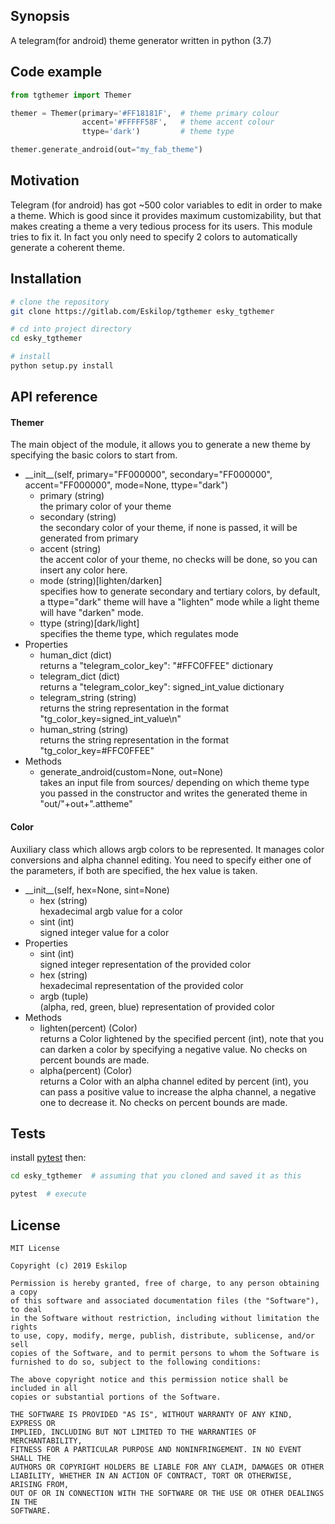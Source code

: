 ## Synopsis
A telegram(for android) theme generator written in python (3.7)

## Code example
```python
from tgthemer import Themer

themer = Themer(primary='#FF18181F',  # theme primary colour
                accent='#FFFFF58F',   # theme accent colour
                ttype='dark')         # theme type

themer.generate_android(out="my_fab_theme")
```

## Motivation
Telegram (for android) has got ~500 color variables to edit in order to make a theme. Which is good since it provides maximum customizability, but that makes creating a theme a very tedious process for its users. This module tries to fix it. In fact you only need to specify 2 colors to automatically generate a coherent theme.

## Installation
```bash
# clone the repository
git clone https://gitlab.com/Eskilop/tgthemer esky_tgthemer

# cd into project directory
cd esky_tgthemer

# install
python setup.py install
```

## API reference
#### Themer
The main object of the module, it allows you to generate a new theme by specifying the basic colors to start from.
* \_\_init\_\_(self, primary="FF000000", secondary="FF000000", accent="FF000000",
                 mode=None, ttype="dark")
	* primary (string)<br>the primary color of your theme
	* secondary (string)<br>the secondary color of your theme, if none is passed, it will be generated from primary
	* accent (string)<br>the accent color of your theme, no checks will be done, so you can insert any color here.
	* mode (string)[lighten/darken]<br>specifies how to generate secondary and tertiary colors, by default, a ttype="dark" theme will have a "lighten" mode while a light theme will have "darken" mode.
	* ttype (string)[dark/light]<br>specifies the theme type, which regulates mode
* Properties
	* human_dict (dict)<br>returns a "telegram_color_key": "#FFC0FFEE" dictionary
	* telegram_dict (dict)<br>returns a "telegram_color_key": signed_int_value dictionary
	* telegram_string (string)<br>returns the string representation in the format "tg_color_key=signed_int_value\n"
	* human_string (string)<br>returns the string representation in the format "tg_color_key=#FFC0FFEE"
* Methods
	* generate_android(custom=None, out=None)<br>takes an input file from sources/ depending on which theme type you passed in the constructor and writes the generated theme in "out/"+out+".attheme"

#### Color
Auxiliary class which allows argb colors to be represented. It manages color conversions and alpha channel editing. You need to specify either one of the parameters, if both are specified, the hex value is taken.
* \_\_init\_\_(self, hex=None, sint=None)
	* hex (string)<br>hexadecimal argb value for a color
	* sint (int)<br>signed integer value for a color
* Properties
	* sint (int)<br>signed integer representation of the provided color
	* hex (string)<br>hexadecimal representation of the provided color
	* argb (tuple)<br>(alpha, red, green, blue) representation of provided color
* Methods
	* lighten(percent) (Color)<br>returns a Color lightened by the specified percent (int), note that you can darken a color by specifying a negative value. No checks on percent bounds are made.
	* alpha(percent) (Color)<br>returns a Color with an alpha channel edited by percent (int), you can pass a positive value to increase the alpha channel, a negative one to decrease it. No checks on percent bounds are made.
## Tests
install [pytest](https://docs.pytest.org/en/latest/getting-started.html) then:
```bash
cd esky_tgthemer  # assuming that you cloned and saved it as this

pytest  # execute
```

## License
```
MIT License

Copyright (c) 2019 Eskilop

Permission is hereby granted, free of charge, to any person obtaining a copy
of this software and associated documentation files (the "Software"), to deal
in the Software without restriction, including without limitation the rights
to use, copy, modify, merge, publish, distribute, sublicense, and/or sell
copies of the Software, and to permit persons to whom the Software is
furnished to do so, subject to the following conditions:

The above copyright notice and this permission notice shall be included in all
copies or substantial portions of the Software.

THE SOFTWARE IS PROVIDED "AS IS", WITHOUT WARRANTY OF ANY KIND, EXPRESS OR
IMPLIED, INCLUDING BUT NOT LIMITED TO THE WARRANTIES OF MERCHANTABILITY,
FITNESS FOR A PARTICULAR PURPOSE AND NONINFRINGEMENT. IN NO EVENT SHALL THE
AUTHORS OR COPYRIGHT HOLDERS BE LIABLE FOR ANY CLAIM, DAMAGES OR OTHER
LIABILITY, WHETHER IN AN ACTION OF CONTRACT, TORT OR OTHERWISE, ARISING FROM,
OUT OF OR IN CONNECTION WITH THE SOFTWARE OR THE USE OR OTHER DEALINGS IN THE
SOFTWARE.
```